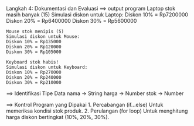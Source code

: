 Langkah 4: Dokumentasi dan Evaluasi
==> output program
    Laptop stok masih banyak (15)
    Simulasi diskon untuk Laptop:
    Diskon 10% = Rp7200000
    Diskon 20% = Rp6400000
    Diskon 30% = Rp5600000

    Mouse stok menipis (5)
    Simulasi diskon untuk Mouse:
    Diskon 10% = Rp135000
    Diskon 20% = Rp120000
    Diskon 30% = Rp105000

    Keyboard stok habis!
    Simulasi diskon untuk Keyboard:
    Diskon 10% = Rp270000
    Diskon 20% = Rp240000
    Diskon 30% = Rp210000


==> Identifikasi Tipe Data
    nama → String
    harga → Number
    stok → Number

==> Kontrol Program yang Dipakai
    1. Percabangan (if...else)
       Untuk memeriksa kondisi stok produk.
    2. Perulangan (for loop)
       Untuk menghitung harga diskon bertingkat (10%, 20%, 30%).
